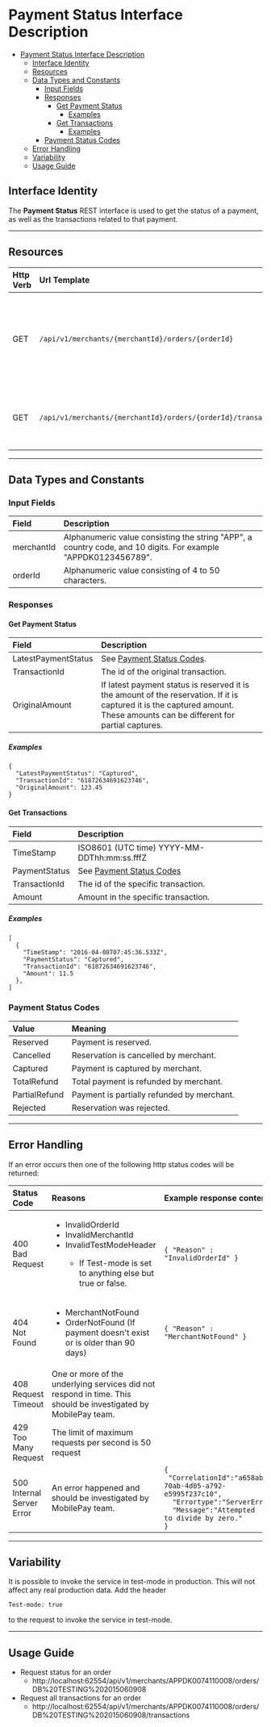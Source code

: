 # Payment Status Interface Description
<!-- TOC depthFrom:1 depthTo:6 withLinks:1 updateOnSave:1 orderedList:0 -->

- [Payment Status Interface Description](#payment-status-interface-description)
	- [Interface Identity](#interface-identity)
	- [Resources](#resources)
	- [Data Types and Constants](#data-types-and-constants)
		- [Input Fields](#input-fields)
		- [Responses](#responses)
			- [Get Payment Status](#get-payment-status)
				- [Examples](#examples)
			- [Get Transactions](#get-transactions)
				- [Examples](#examples)
		- [Payment Status Codes](#payment-status-codes)
	- [Error Handling](#error-handling)
	- [Variability](#variability)
	- [Usage Guide](#usage-guide)

<!-- /TOC -->

## Interface Identity
The __Payment Status__ REST interface is used to get the status of a payment, as well as the transactions related to that payment.
<hr>

## Resources

| Http Verb | Url Template                                                   | Description                                                                    |
|:----------|:---------------------------------------------------------------|:-------------------------------------------------------------------------------|
| GET       | `/api/v1/merchants/{merchantId}/orders/{orderId}`              | Get the status for a specific payment, identified by merchant id and order id. |
| GET       | `/api/v1/merchants/{merchantId}/orders/{orderId}/transactions` | Get the transactions associated with a specific payment.                       |

<hr>

## Data Types and Constants

### Input Fields

| Field      | Description                                                                                                   |
|:-----------|:--------------------------------------------------------------------------------------------------------------|
| merchantId | Alphanumeric value consisting the string "APP", a country code, and 10 digits. For example "APPDK0123456789". |
| orderId    | Alphanumeric value consisting of 4 to 50 characters.                                                          |


### Responses

#### Get Payment Status

| Field               | Description                                                                                                                                                                 |
|:--------------------|:----------------------------------------------------------------------------------------------------------------------------------------------------------------------------|
| LatestPaymentStatus | See [Payment Status Codes](#payment-status-codes).                                                                                                                          |
| TransactionId       | The id of the original transaction.                                                                                                                                         |
| OriginalAmount      | If latest payment status is reserved it is the amount of the reservation. If it is captured it is the captured amount. These amounts can be different for partial captures. |

##### Examples
```
{
  "LatestPaymentStatus": "Captured",
  "TransactionId": "61872634691623746",
  "OriginalAmount": 123.45
}
```

#### Get Transactions

| Field         | Description                                       |
|:--------------|:--------------------------------------------------|
| TimeStamp     | ISO8601 (UTC time) YYYY-MM-DDThh:mm:ss.fffZ       |
| PaymentStatus | See [Payment Status Codes](#payment-status-codes) |
| TransactionId | The id of the specific transaction.               |
| Amount        | Amount in the specific transaction.               |


##### Examples

```
[
  {
    "TimeStamp": "2016-04-08T07:45:36.533Z",
    "PaymentStatus": "Captured",
    "TransactionId": "61872634691623746",
    "Amount": 11.5
  },
]
```

### Payment Status Codes

| Value         | Meaning                                                       |
|:--------------|:--------------------------------------------------------------|
| Reserved      | Payment is reserved.                                          |
| Cancelled     | Reservation is cancelled by merchant.                         |
| Captured      | Payment is captured by merchant.                              |
| TotalRefund   | Total payment is refunded by merchant.                        |
| PartialRefund | Payment is partially refunded by merchant.                    |
| Rejected      | Reservation was rejected.                                     |
<hr>

## Error Handling
If an error occurs then one of the following http status codes will be returned:

| Status Code               | Reasons                                                                                                                                                           | Example response content                                                                                                                                                               |
|:--------------------------|:------------------------------------------------------------------------------------------------------------------------------------------------------------------|:---------------------------------------------------------------------------------------------------------------------------------------------------------------------------------------|
| 400 Bad Request           | <ul><li>InvalidOrderId</li><li>InvalidMerchantId</li><li>InvalidTestModeHeader</li><ul><li>If Test-mode is set to anything else but true or false.</li></ul></ul> | `{ "Reason" : "InvalidOrderId" }`                                                                                                                                                      |
| 404 Not Found             | <ul><li>MerchantNotFound</li><li>OrderNotFound (If payment doesn't exist or is older than 90 days)</li></ul>                                                                                                          | `{ "Reason" : "MerchantNotFound" }`                                                                                                                                                    |
| 408 Request Timeout       | One or more of the underlying services did not respond in time. This should be investigated by MobilePay team.                                                       | <empty>                                                                                                                                                                                |
| 429 Too Many Request | The limit of maximum requests per second is 50 request |  |
| 500 Internal Server Error | An error happened and should be investigated by MobilePay team.                                                                                                      | <code>{<br>&nbsp;"CorrelationId":"a658ab24-70ab-4d05-a792-e5995f237c10",<br>&nbsp;&nbsp;"Errortype":"ServerError",<br>&nbsp;&nbsp;"Message":"Attempted to divide by zero."<br>}</code> |
<hr>

## Variability
It is possible to invoke the service in test-mode in production. This will not affect any real production data.
Add the header

    Test-mode: true

to the request to invoke the service in test-mode.
<hr>

## Usage Guide
<ul>
<li>Request status for an order
<ul>
<li>http://localhost:62554/api/v1/merchants/APPDK0074110008/orders/DB%20TESTING%202015060908
</ul>
<li>Request all transactions for an order
<ul>
<li>http://localhost:62554/api/v1/merchants/APPDK0074110008/orders/DB%20TESTING%202015060908/transactions
</ul>
</ul>
